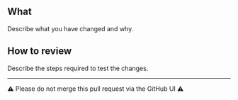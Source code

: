 What
----

Describe what you have changed and why.

How to review
-------------

Describe the steps required to test the changes.

---

⚠️ Please do not merge this pull request via the GitHub UI ⚠️

